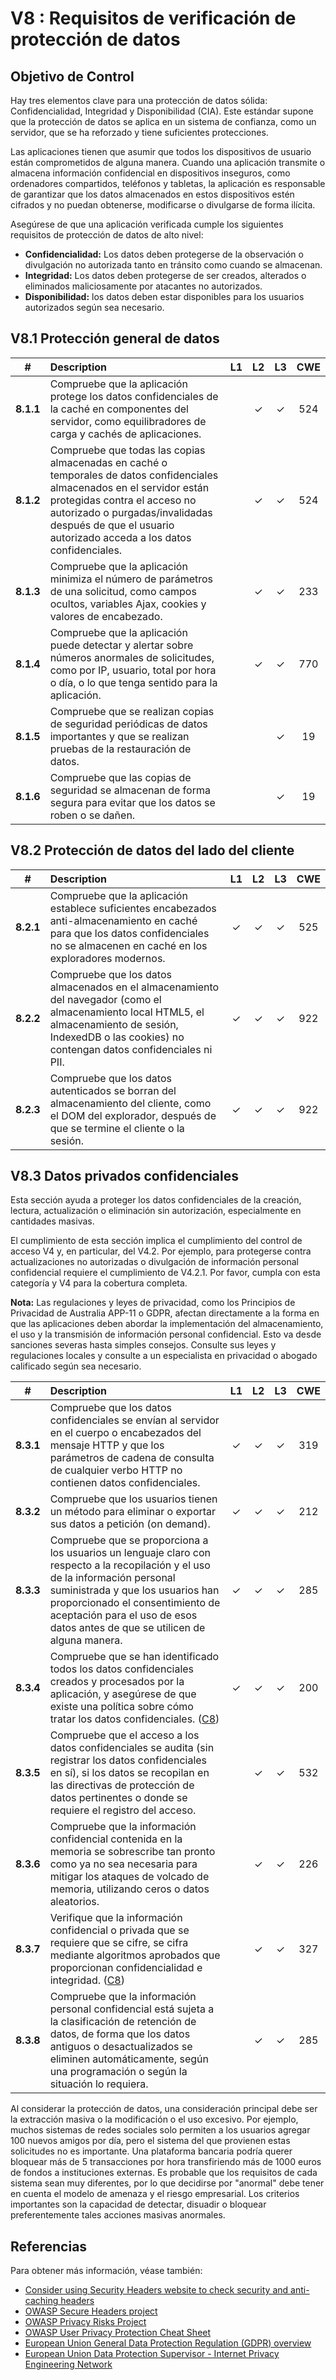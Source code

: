 # V8 : Requisitos de verificación de protección de datos

## Objetivo de Control

Hay tres elementos clave para una protección de datos sólida: Confidencialidad, Integridad y Disponibilidad (CIA). Este estándar supone que la protección de datos se aplica en un sistema de confianza, como un servidor, que se ha reforzado y tiene suficientes protecciones.

Las aplicaciones tienen que asumir que todos los dispositivos de usuario están comprometidos de alguna manera. Cuando una aplicación transmite o almacena información confidencial en dispositivos inseguros, como ordenadores compartidos, teléfonos y tabletas, la aplicación es responsable de garantizar que los datos almacenados en estos dispositivos estén cifrados y no puedan obtenerse, modificarse o divulgarse de forma ilícita.

Asegúrese de que una aplicación verificada cumple los siguientes requisitos de protección de datos de alto nivel:
 - **Confidencialidad:** Los datos deben protegerse de la observación o divulgación no autorizada tanto en tránsito como cuando se almacenan. 
 - **Integridad:** Los datos deben protegerse de ser creados, alterados o eliminados maliciosamente por atacantes no autorizados. 
 - **Disponibilidad:** los datos deben estar disponibles para los usuarios autorizados según sea necesario.

## V8.1 Protección general de datos

| # | Description | L1 | L2 | L3 | CWE |
| :---: | :--- | :---: | :---:| :---: | :---: |
| **8.1.1** | Compruebe que la aplicación protege los datos confidenciales de la caché en componentes del servidor, como equilibradores de carga y cachés de aplicaciones. | | ✓ | ✓ | 524 |
| **8.1.2** | Compruebe que todas las copias almacenadas en caché o temporales de datos confidenciales almacenados en el servidor están protegidas contra el acceso no autorizado o purgadas/invalidadas después de que el usuario autorizado acceda a los datos confidenciales. | | ✓ | ✓ | 524 |
| **8.1.3** | Compruebe que la aplicación minimiza el número de parámetros de una solicitud, como campos ocultos, variables Ajax, cookies y valores de encabezado. | | ✓ | ✓ | 233 |
| **8.1.4** | Compruebe que la aplicación puede detectar y alertar sobre números anormales de solicitudes, como por IP, usuario, total por hora o día, o lo que tenga sentido para la aplicación. | | ✓ | ✓ | 770 |
| **8.1.5** | Compruebe que se realizan copias de seguridad periódicas de datos importantes y que se realizan pruebas de la restauración de datos. | | | ✓ | 19 |
| **8.1.6** | Compruebe que las copias de seguridad se almacenan de forma segura para evitar que los datos se roben o se dañen. | | | ✓ | 19 |

## V8.2 Protección de datos del lado del cliente

| # | Description | L1 | L2 | L3 | CWE |
| :---: | :--- | :---: | :---:| :---: | :---: |
| **8.2.1** | Compruebe que la aplicación establece suficientes encabezados anti-almacenamiento en caché para que los datos confidenciales no se almacenen en caché en los exploradores modernos. | ✓ | ✓ | ✓ | 525 |
| **8.2.2** | Compruebe que los datos almacenados en el almacenamiento del navegador (como el almacenamiento local HTML5, el almacenamiento de sesión, IndexedDB o las cookies) no contengan datos confidenciales ni PII. | ✓ | ✓ | ✓ | 922 |
| **8.2.3** | Compruebe que los datos autenticados se borran del almacenamiento del cliente, como el DOM del explorador, después de que se termine el cliente o la sesión. | ✓ | ✓ | ✓ | 922 |

## V8.3 Datos privados confidenciales

Esta sección ayuda a proteger los datos confidenciales de la creación, lectura, actualización o eliminación sin autorización, especialmente en cantidades masivas.

El cumplimiento de esta sección implica el cumplimiento del control de acceso V4 y, en particular, del V4.2. Por ejemplo, para protegerse contra actualizaciones no autorizadas o divulgación de información personal confidencial requiere el cumplimiento de V4.2.1. Por favor, cumpla con esta categoría y V4 para la cobertura completa.

**Nota:** Las regulaciones y leyes de privacidad, como los Principios de Privacidad de Australia APP-11 o GDPR, afectan directamente a la forma en que las aplicaciones deben abordar la implementación del almacenamiento, el uso y la transmisión de información personal confidencial. Esto va desde sanciones severas hasta simples consejos. Consulte sus leyes y regulaciones locales y consulte a un especialista en privacidad o abogado calificado según sea necesario.

| # | Description | L1 | L2 | L3 | CWE |
| :---: | :--- | :---: | :---:| :---: | :---: |
| **8.3.1** | Compruebe que los datos confidenciales se envían al servidor en el cuerpo o encabezados del mensaje HTTP y que los parámetros de cadena de consulta de cualquier verbo HTTP no contienen datos confidenciales. | ✓ | ✓ | ✓ | 319 |
| **8.3.2** | Compruebe que los usuarios tienen un método para eliminar o exportar sus datos a petición (on demand). | ✓ | ✓ | ✓ | 212 |
| **8.3.3** | Compruebe que se proporciona a los usuarios un lenguaje claro con respecto a la recopilación y el uso de la información personal suministrada y que los usuarios han proporcionado el consentimiento de aceptación para el uso de esos datos antes de que se utilicen de alguna manera. | ✓ | ✓ | ✓ | 285 |
| **8.3.4** | Compruebe que se han identificado todos los datos confidenciales creados y procesados por la aplicación, y asegúrese de que existe una política sobre cómo tratar los datos confidenciales. ([C8](https://owasp.org/www-project-proactive-controls/#div-numbering)) | ✓ | ✓ | ✓ | 200 |
| **8.3.5** | Compruebe que el acceso a los datos confidenciales se audita (sin registrar los datos confidenciales en sí), si los datos se recopilan en las directivas de protección de datos pertinentes o donde se requiere el registro del acceso. | | ✓ | ✓ | 532 |
| **8.3.6** | Compruebe que la información confidencial contenida en la memoria se sobrescribe tan pronto como ya no sea necesaria para mitigar los ataques de volcado de memoria, utilizando ceros o datos aleatorios. | | ✓ | ✓ | 226 |
| **8.3.7** | Verifique que la información confidencial o privada que se requiere que se cifre, se cifra mediante algoritmos aprobados que proporcionan confidencialidad e integridad. ([C8](https://owasp.org/www-project-proactive-controls/#div-numbering)) | | ✓ | ✓ | 327 |
| **8.3.8** | Compruebe que la información personal confidencial está sujeta a la clasificación de retención de datos, de forma que los datos antiguos o desactualizados se eliminen automáticamente, según una programación o según la situación lo requiera. | | ✓ | ✓ | 285 |

Al considerar la protección de datos, una consideración principal debe ser la extracción masiva o la modificación o el uso excesivo. Por ejemplo, muchos sistemas de redes sociales solo permiten a los usuarios agregar 100 nuevos amigos por día, pero el sistema del que provienen estas solicitudes no es importante. Una plataforma bancaria podría querer bloquear más de 5 transacciones por hora transfiriendo más de 1000 euros de fondos a instituciones externas. Es probable que los requisitos de cada sistema sean muy diferentes, por lo que decidirse por "anormal" debe tener en cuenta el modelo de amenaza y el riesgo empresarial. Los criterios importantes son la capacidad de detectar, disuadir o bloquear preferentemente tales acciones masivas anormales.

## Referencias

Para obtener más información, véase también:

* [Consider using Security Headers website to check security and anti-caching headers](https://securityheaders.io)
* [OWASP Secure Headers project](https://owasp.org/www-project-secure-headers/)
* [OWASP Privacy Risks Project](https://owasp.org/www-project-top-10-privacy-risks/)
* [OWASP User Privacy Protection Cheat Sheet](https://cheatsheetseries.owasp.org/cheatsheets/User_Privacy_Protection_Cheat_Sheet.html)
* [European Union General Data Protection Regulation (GDPR) overview](https://edps.europa.eu/data-protection_en)
* [European Union Data Protection Supervisor - Internet Privacy Engineering Network](https://edps.europa.eu/data-protection/ipen-internet-privacy-engineering-network_en)
